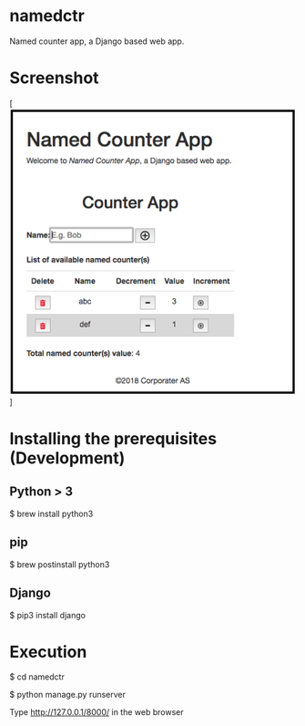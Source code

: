 # namedctr
Named counter app, a Django based web app.

# Screenshot

[![Screenshot](https://github.com/rambee/namedctr/blob/master/named_ctr_app_screenshot.png)]

# Installing the prerequisites (Development)

## Python > 3

$ brew install python3

## pip

$ brew postinstall python3

## Django

$ pip3 install django

# Execution

$ cd namedctr

$ python manage.py runserver

Type http://127.0.0.1/8000/ in the web browser

